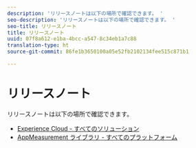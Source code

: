 ```yaml
---
description: 'リリースノートは以下の場所で確認できます。 '
seo-description: 'リリースノートは以下の場所で確認できます。 '
seo-title: リリースノート
title: リリースノート
uuid: 07f8a612-e1ba-4bcc-a547-8c34eb1a7c88
translation-type: ht
source-git-commit: 86fe1b3650100a05e52fb2102134fee515c871b1

---
```



# リリースノート

リリースノートは以下の場所で確認できます。

* [Experience Cloud - すべてのソリューション](https://marketing.adobe.com/resources/help/ja_JP/whatsnew/)
* [AppMeasurement ライブラリ - すべてのプラットフォーム](https://marketing.adobe.com/resources/help/ja_JP/sc/appmeasurement/release/)

